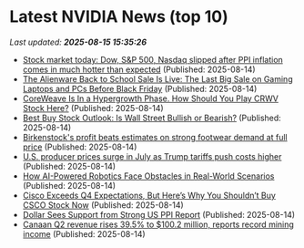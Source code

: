 # Latest NVIDIA News (top 10)
_Last updated: **2025-08-15 15:35:26**_

- [Stock market today: Dow, S&P 500, Nasdaq slipped after PPI inflation comes in much hotter than expected](https://finance.yahoo.com/news/live/stock-market-today-dow-sp-500-nasdaq-slipped-after-ppi-inflation-comes-in-much-hotter-than-expected-153111949.html) (Published: 2025-08-14)
- [The Alienware Back to School Sale Is Live: The Last Big Sale on Gaming Laptops and PCs Before Black Friday](https://www.ign.com/articles/alienware-back-to-school-sale-2025-best-deals-on-gaming-laptops-and-pcs) (Published: 2025-08-14)
- [CoreWeave Is In a Hypergrowth Phase. How Should You Play CRWV Stock Here?](https://biztoc.com/x/99160d60ca1f61b2) (Published: 2025-08-14)
- [Best Buy Stock Outlook: Is Wall Street Bullish or Bearish?](https://biztoc.com/x/d1fccdeedee0f371) (Published: 2025-08-14)
- [Birkenstock's profit beats estimates on strong footwear demand at full price](https://biztoc.com/x/500192ba2c275b77) (Published: 2025-08-14)
- [U.S. producer prices surge in July as Trump tariffs push costs higher](https://biztoc.com/x/1993fdfd5e9cf75d) (Published: 2025-08-14)
- [How AI-Powered Robotics Face Obstacles in Real-World Scenarios](https://biztoc.com/x/c49b1e54aaa00e93) (Published: 2025-08-14)
- [Cisco Exceeds Q4 Expectations, But Here’s Why You Shouldn’t Buy CSCO Stock Now](https://biztoc.com/x/8afafddc61303498) (Published: 2025-08-14)
- [Dollar Sees Support from Strong US PPI Report](https://biztoc.com/x/bc10b6fecc9369d2) (Published: 2025-08-14)
- [Canaan Q2 revenue rises 39.5% to $100.2 million, reports record mining income](https://biztoc.com/x/17e7358d710c5725) (Published: 2025-08-14)
